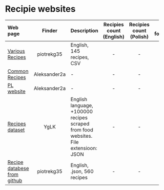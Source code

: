 # Recipie websites

| Web page                                                                                          |    Finder    | Description                                                                         | Recipies count (English) | Recipies count (Polish) | Data format |
| :------------------------------------------------------------------------------------------------ | :----------: | :---------------------------------------------------------------------------------- | :----------------------: | :---------------------: | ----------: |
| [Various Recipes](https://airtable.com/universe/expHZcS7kWEyq5gUH/recipe-database?explore=true)   |  piotrekg35  | English, 145 recipes, CSV                                                           |            -             |            -            |           - |
| [Common Recipes](https://esha.com/resources/additional-databases/)                                | Aleksander2a | -                                                                                   |            -             |            -            |           - |
| [PL website](https://www.doradcasmaku.pl/)                                                        | Aleksander2a | -                                                                                   |            -             |            -            |           - |
| [Recipes dataset](https://eightportions.com/datasets/Recipes/)                                    |     YgLK     | English language, +100000 recipes scraped from food websites. File extensioon: JSON |            -             |            -            |           - |
| [Recipe databese from github](https://github.com/tabatkins/recipe-db/blob/master/db-recipes.json) |  piotrekg35  | English, .json, 560 recipes                                                         |            -             |            -            |           - |
